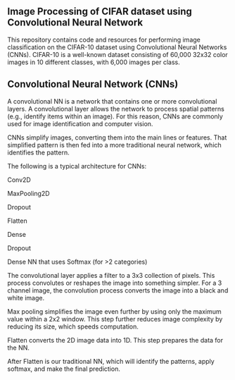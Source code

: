 ## Image Processing of CIFAR dataset using Convolutional Neural Network

This repository contains code and resources for performing image classification on the CIFAR-10 dataset using Convolutional Neural Networks (CNNs). 
CIFAR-10 is a well-known dataset consisting of 60,000 32x32 color images in 10 different classes, with 6,000 images per class.

## Convolutional Neural Network (CNNs)
A convolutional NN is a network that contains one or more convolutional layers. A convolutional layer allows the network to process spatial patterns (e.g., identify items within an image). 
For this reason, CNNs are commonly used for image identification and computer vision.

CNNs simplify images, converting them into the main lines or features. That simplified pattern is then fed into a more traditional neural network, which identifies the pattern.

The following is a typical architecture for CNNs:

Conv2D

MaxPooling2D

Dropout

Flatten

Dense

Dropout

Dense NN that uses Softmax (for >2 categories)

The convolutional layer applies a filter to a 3x3 collection of pixels. This process convolutes or reshapes the image into something simpler. 
For a 3 channel image, the convolution process converts the image into a black and white image.

Max pooling simplifies the image even further by using only the maximum value within a 2x2 window. 
This step further reduces image complexity by reducing its size, which speeds computation.

Flatten converts the 2D image data into 1D. This step prepares the data for the NN.

After Flatten is our traditional NN, which will identify the patterns, apply softmax, and make the final prediction.
